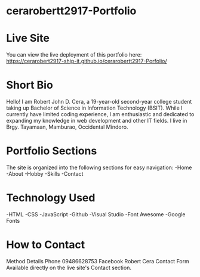 # cerarobertt2917-Portfolio

# Live Site
You can view the live deployment of this portfolio here:
https://cerarobert2917-ship-it.github.io/cerarobertt2917-Porfolio/

# Short Bio
Hello! I am Robert John D. Cera, a 19-year-old second-year college student taking up Bachelor of Science in Information Technology (BSIT). While I currently have limited coding experience, I am enthusiastic and dedicated to expanding my knowledge in web development and other IT fields. I live in Brgy. Tayamaan, Mamburao, Occidental Mindoro.

# Portfolio Sections
The site is organized into the following sections for easy navigation:
-Home
-About
-Hobby
-Skills
-Contact

# Technology Used
-HTML
-CSS
-JavaScript 
-Github
-Visual Studio
-Font Awesome
-Google Fonts

# How to Contact
Method	Details
Phone	09486628753
Facebook	Robert Cera
Contact Form	Available directly on the live site's Contact section.



